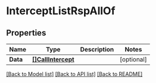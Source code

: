 # InterceptListRspAllOf

## Properties

Name | Type | Description | Notes
------------ | ------------- | ------------- | -------------
**Data** | [**[]CallIntercept**](CallIntercept.md) |  | [optional] 

[[Back to Model list]](../README.md#documentation-for-models) [[Back to API list]](../README.md#documentation-for-api-endpoints) [[Back to README]](../README.md)



